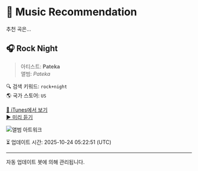 
# 🎵 Music Recommendation

추천 곡은...

## 🎧 Rock Night  
> 아티스트: **Pateka**  
> 앨범: _Pateka_  

🔍 검색 키워드: `rock+night`  
🌎 국가 스토어: `US`

[🔗 iTunes에서 보기](https://music.apple.com/us/album/rock-night/1829718217?i=1829718334&uo=4)  
[▶️ 미리 듣기](https://audio-ssl.itunes.apple.com/itunes-assets/AudioPreview221/v4/df/9d/35/df9d35b5-7901-95a4-e553-af7a1d54ab57/mzaf_13689801744240475937.plus.aac.p.m4a)

![앨범 아트워크](https://is1-ssl.mzstatic.com/image/thumb/Music221/v4/c6/33/fe/c633fe21-433b-a9da-4fd4-82c758c52a40/57619.jpg/100x100bb.jpg)

⏳ 업데이트 시간: 2025-10-24 05:22:51 (UTC)

---
자동 업데이트 봇에 의해 관리됩니다.
